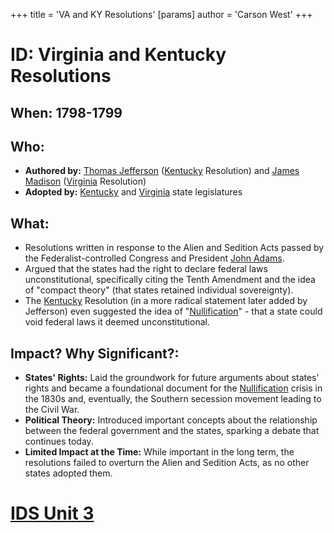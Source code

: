 +++
 title = 'VA and KY Resolutions'
[params]
	author = 'Carson West'
+++
# ID: Virginia and Kentucky Resolutions 
## When: 1798-1799
## Who: 
- **Authored by:** [Thomas Jefferson](./../thomas-jefferson/) ([Kentucky](./../kentucky/) Resolution) and [James Madison](./../james-madison/) ([Virginia](./../virginia/) Resolution)
- **Adopted by:**  [Kentucky](./../kentucky/) and [Virginia](./../virginia/) state legislatures 

## What:
- Resolutions written in response to the Alien and Sedition Acts passed by the Federalist-controlled Congress and President [John Adams](./../john-adams/).  
- Argued that the states had the right to declare federal laws unconstitutional, specifically citing the Tenth Amendment and the idea of "compact theory" (that states retained individual sovereignty).
- The [Kentucky](./../kentucky/) Resolution (in a more radical statement later added by Jefferson) even suggested the idea of "[Nullification](./../nullification/)" -  that a state could void federal laws it deemed unconstitutional. 

## Impact? Why Significant?: 
- **States' Rights:**  Laid the groundwork for future arguments about states' rights and became a foundational document for the [Nullification](./../nullification/) crisis in the 1830s and, eventually, the Southern secession movement leading to the Civil War. 
- **Political Theory:**  Introduced important concepts about the relationship between the federal government and the states, sparking a debate that continues today. 
- **Limited Impact at the Time:** While important in the long term, the resolutions failed to overturn the Alien and Sedition Acts, as no other states adopted them. 

# [IDS Unit 3](./../ids-unit-3/)